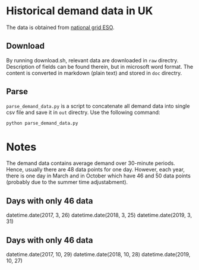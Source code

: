 # Historical demand data in UK

The data is obtained from
[national grid ESO](https://demandforecast.nationalgrid.com/efs_demand_forecast/faces/DataExplorer).

## Download

By running download.sh, relevant data are downloaded in `raw` directry.
Description of fields can be found therein, but in microsoft word format.
The content is converted in markdown (plain text) and stored in `doc` directry.

## Parse

`parse_demand_data.py` is a script to concatenate all demand
data into single csv file
and save it in `out` directry.  Use the following command:
```sh
python parse_demand_data.py
```


# Notes

The demand data contains average demand over 30-minute periods.
Hence, usually there are 48 data points for one day.
However, each year, there is one day in March and in October which have
46 and 50 data points (probably due to the summer time adjustabment).

## Days with only 46 data

datetime.date(2017, 3, 26)
datetime.date(2018, 3, 25)
datetime.date(2019, 3, 31)

## Days with only 46 data

datetime.date(2017, 10, 29)
datetime.date(2018, 10, 28)
datetime.date(2019, 10, 27)
